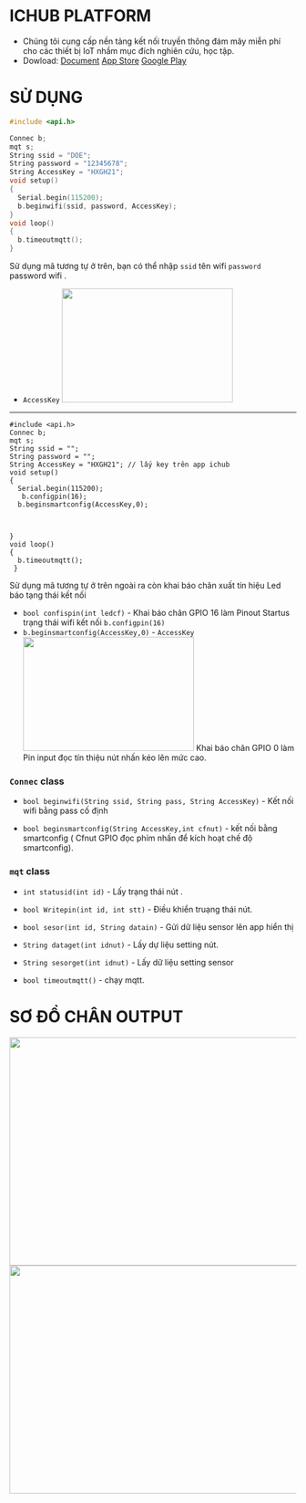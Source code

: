 # ICHUB PLATFORM
- Chúng tôi cung cấp nền tảng kết nối truyền thông đám mây miễn phí cho các thiết bị IoT nhầm mục đích nghiên cứu, học tập.
- Dowload: [Document](http://ichub.doe.vn/huong-dan)
 [App Store](https://apps.apple.com/us/app/id1525228000)
 [Google Play](https://play.google.com/store/apps/details?id=com.ichub&hl=vi)

# SỬ DỤNG
```cpp
#include <api.h>

Connec b;
mqt s;
String ssid = "DOE";
String password = "12345678";
String AccessKey = "HXGH21";
void setup()
{
  Serial.begin(115200);
  b.beginwifi(ssid, password, AccessKey);
}
void loop()
{
  b.timeoutmqtt();
}
```
Sử dụng mã tương tự ở trên, bạn có thể nhập `ssid`  tên wifi `password` password wifi . 
* `AccessKey`  <img src="https://github.com/DOE-Ichub/ICHUB_IOT/blob/master/src/prin/accessskey.png" width="300" height="200" />
--------------------------------------------
```
#include <api.h>
Connec b;
mqt s;
String ssid = "";
String password = "";
String AccessKey = "HXGH21"; // lấy key trên app ichub
void setup()
{
  Serial.begin(115200);
   b.configpin(16);
  b.beginsmartconfig(AccessKey,0);
 
  

}
void loop()
{
  b.timeoutmqtt();
 }
````
Sử dụng mã tương tự ở trên ngoài ra còn khai báo chân xuất tín hiệu Led báo tạng thái kết nối 
* `bool confispin(int ledcf)` - Khai báo chân GPIO 16 làm Pinout Startus trạng thái wifi kết nối  `b.configpin(16)`
* `b.beginsmartconfig(AccessKey,0)` - `AccessKey`  <img src="https://github.com/DOE-Ichub/ICHUB_IOT/blob/master/src/prin/accessskey.png" width="300" height="200" />
   Khai báo chân GPIO 0 làm Pin input đọc tín thiệu nút nhấn kéo lên mức cao.

### `Connec` class
* `bool beginwifi(String ssid, String pass, String AccessKey)` - Kết nối wifi bằng pass cố định 

* `bool beginsmartconfig(String AccessKey,int cfnut)` - kết nối bằng smartconfig ( Cfnut GPIO đọc phím nhấn để kích hoạt chế độ smartconfig).




### `mqt` class

* `int statusid(int id)` - Lấy trạng thái nút .
 
*  `bool Writepin(int id, int stt)` - Điều khiển truạng thái nút.

* `bool sesor(int id, String datain)` - Gửi dữ liệu sensor lên app hiển thị

* `String dataget(int idnut)` - Lấy dự liệu setting nút.

* `String sesorget(int idnut)` - Lấy dữ liệu setting sensor
* `bool timeoutmqtt()` - chạy mqtt.

# SƠ ĐỒ CHÂN OUTPUT
<img src="https://github.com/DOE-Ichub/ICHUB_IOT/blob/master/examples/Untitled.png" width="800" height="400" />
<img src="https://github.com/DOE-Ichub/ICHUB_IOT/blob/master/examples/5c3f395196a56afb33b4.png" width="800" height="400" />

